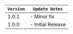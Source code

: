 | `Version` | `Update Notes`    |
|-----------|-------------------|
| 1.0.1     | - Minor fix       |
| 1.0.0     | - Initial Release |